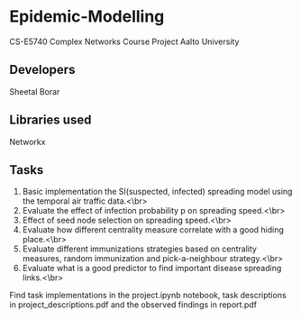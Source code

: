 # Epidemic-Modelling
CS-E5740 Complex Networks Course Project
Aalto University

## Developers
Sheetal Borar

## Libraries used
Networkx

## Tasks
1. Basic implementation the SI(suspected, infected) spreading model using the temporal air traffic data.<\br>
2. Evaluate the effect of infection probability p on spreading speed.<\br>
3. Effect of seed node selection on spreading speed.<\br>
4. Evaluate how different centrality measure correlate with a good hiding place.<\br>
5. Evaluate different immunizations strategies based on centrality measures, random immunization and pick-a-neighbour strategy.<\br>
6. Evaluate what is a good predictor to find important disease spreading links.<\br>

Find task implementations in the project.ipynb notebook, task descriptions in project_descriptions.pdf and the observed findings in report.pdf
